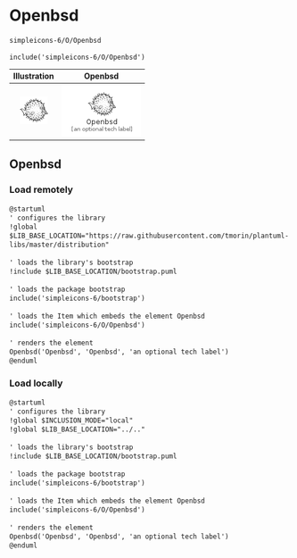# Openbsd


```text
simpleicons-6/O/Openbsd
```

```text
include('simpleicons-6/O/Openbsd')
```



| Illustration | Openbsd |
| :---: | :---: |
| ![illustration for Illustration](../../simpleicons-6/O/Openbsd.png) | ![illustration for Openbsd](../../simpleicons-6/O/Openbsd.Local.png) |




## Openbsd

### Load remotely
```plantuml
@startuml
' configures the library
!global $LIB_BASE_LOCATION="https://raw.githubusercontent.com/tmorin/plantuml-libs/master/distribution"

' loads the library's bootstrap
!include $LIB_BASE_LOCATION/bootstrap.puml

' loads the package bootstrap
include('simpleicons-6/bootstrap')

' loads the Item which embeds the element Openbsd
include('simpleicons-6/O/Openbsd')

' renders the element
Openbsd('Openbsd', 'Openbsd', 'an optional tech label')
@enduml
```

### Load locally
```plantuml
@startuml
' configures the library
!global $INCLUSION_MODE="local"
!global $LIB_BASE_LOCATION="../.."

' loads the library's bootstrap
!include $LIB_BASE_LOCATION/bootstrap.puml

' loads the package bootstrap
include('simpleicons-6/bootstrap')

' loads the Item which embeds the element Openbsd
include('simpleicons-6/O/Openbsd')

' renders the element
Openbsd('Openbsd', 'Openbsd', 'an optional tech label')
@enduml
```


